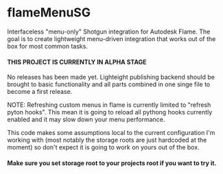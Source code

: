# flameMenuSG
Interfaceless "menu-only" Shotgun integration for Autodesk Flame.
The goal is to create lightweight menu-driven integration that works 
out of the box for most common tasks.

#### THIS PROJECT IS CURRENTLY IN ALPHA STAGE
No releases has been made yet.
Lighteight publishing backend should be brought to basic functionality and all parts
combined in one singe file to become a first release.

NOTE: Refreshing custom menus in flame is currently limited to "refresh pyton hooks".
This mean it is going to reload all pythong hooks currently enabled and it may slow down
your menu performance.

This code makes some assumptions local to the current configuration
I'm working with (most notably the storage roots are just hardcoded at the moment) 
so don't expect it is going to work on yours out of the box.

#### Make sure you set storage root to your projects root if you want to try it.

